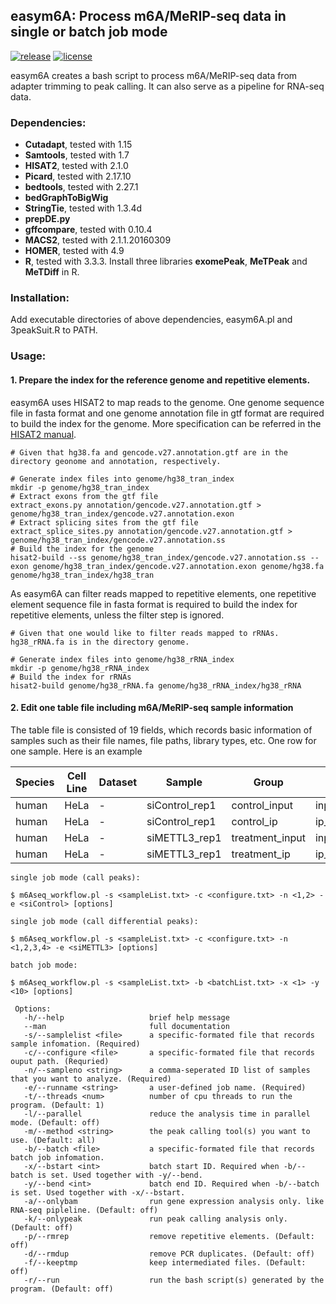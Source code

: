 ## easym6A: Process m6A/MeRIP-seq data in single or batch job mode

[![release](https://img.shields.io/badge/release-v1.0-orange.svg)](https://img.shields.io/badge/release-v1.0-orange.svg)
[![license](https://img.shields.io/badge/license-GPLv3-green.svg)](https://img.shields.io/badge/license-GPLv3-green.svg)

easym6A creates a bash script to process m6A/MeRIP-seq data from adapter trimming to peak calling. It can also serve as a pipeline for RNA-seq data.

### Dependencies:

- **Cutadapt**, tested with 1.15
- **Samtools**, tested with 1.7
- **HISAT2**, tested with 2.1.0
- **Picard**, tested with 2.17.10
- **bedtools**, tested with 2.27.1
- **bedGraphToBigWig**
- **StringTie**, tested with 1.3.4d
- **prepDE.py**
- **gffcompare**, tested with 0.10.4
- **MACS2**, tested with 2.1.1.20160309
- **HOMER**, tested with 4.9
- **R**, tested with 3.3.3. Install three libraries **exomePeak**, **MeTPeak** and **MeTDiff** in R.

### Installation:

Add executable directories of above dependencies, easym6A.pl and 3peakSuit.R to PATH.

### Usage:

#### 1. Prepare the index for the reference genome and repetitive elements.

easym6A uses HISAT2 to map reads to the genome. One genome sequence file in fasta format and one genome annotation file in gtf format are required to build the index for the genome. More specification can be referred in the [HISAT2 manual](https://ccb.jhu.edu/software/hisat2/manual.shtml#the-hisat2-build-indexer).

```
# Given that hg38.fa and gencode.v27.annotation.gtf are in the directory geonome and annotation, respectively.

# Generate index files into genome/hg38_tran_index
mkdir -p genome/hg38_tran_index
# Extract exons from the gtf file
extract_exons.py annotation/gencode.v27.annotation.gtf > genome/hg38_tran_index/gencode.v27.annotation.exon
# Extract splicing sites from the gtf file
extract_splice_sites.py annotation/gencode.v27.annotation.gtf > genome/hg38_tran_index/gencode.v27.annotation.ss
# Build the index for the genome
hisat2-build --ss genome/hg38_tran_index/gencode.v27.annotation.ss --exon genome/hg38_tran_index/gencode.v27.annotation.exon genome/hg38.fa genome/hg38_tran_index/hg38_tran
```

As easym6A can filter reads mapped to repetitive elements, one repetitive element sequence file in fasta format is required to build the index for repetitive elements, unless the filter step is ignored.

```
# Given that one would like to filter reads mapped to rRNAs. hg38_rRNA.fa is in the directory genome.

# Generate index files into genome/hg38_rRNA_index
mkdir -p genome/hg38_rRNA_index
# Build the index for rRNAs
hisat2-build genome/hg38_rRNA.fa genome/hg38_rRNA_index/hg38_rRNA
```

#### 2. Edit one table file including m6A/MeRIP-seq sample information

The table file is consisted of 19 fields, which records basic information of samples such as their file names, file paths, library types, etc. One row for one sample. Here is an example

| Species | Cell Line | Dataset | Sample | Group | File Name | Fastq File Dir | Fastq File | Bam File Path | 5’ Adapter | 3’ Adapter | 5’ Barcode | 3’ Barcode | Q33 | Strandness | Fragment Length | Read Length | Seq Layout | ID |
|---------|-----------|---------|----------------|-----------------|----------------------|--------------------------|--------------------------------|----------------------------------------------|------------|------------|------------|------------|-----|------------|-----------------|-------------|------------|----|
| human | HeLa | - | siControl_rep1 | control_input | input_siControl_rep1 | /your/raw/data/file/path | input_siControl_chr22.fastq.gz | /your/bam/file/path/input_siControl_rep1.bam | - | - | - | - | N | R | 150 | 50 | SINGLE | 1 |
| human | HeLa | - | siControl_rep1 | control_ip | ip_siControl_rep1 | /your/raw/data/file/path | ip_siControl_chr22.fastq.gz | /your/bam/file/path/ip_siControl_rep1.bam | - | - | - | - | N | R | 150 | 50 | SINGLE | 2 |
| human | HeLa | - | siMETTL3_rep1 | treatment_input | input_siMETTL3_rep1 | /your/raw/data/file/path | input_siMETTL3_chr22.fastq.gz | /your/bam/file/path/input_siMETTL3_rep1.bam | - | - | - | - | N | R | 150 | 50 | SINGLE | 3 |
| human | HeLa | - | siMETTL3_rep1 | treatment_ip | ip_siMETTL3_rep1 | /your/raw/data/file/path | ip_siMETTL3_chr22.fastq.gz | /your/bam/file/path/ip_siMETTL3_rep1.bam | - | - | - | - | N | R | 150 | 50 | SINGLE | 4 |

```
single job mode (call peaks):

$ m6Aseq_workflow.pl -s <sampleList.txt> -c <configure.txt> -n <1,2> -e <siControl> [options]

single job mode (call differential peaks):

$ m6Aseq_workflow.pl -s <sampleList.txt> -c <configure.txt> -n <1,2,3,4> -e <siMETTL3> [options]

batch job mode:

$ m6Aseq_workflow.pl -s <sampleList.txt> -b <batchList.txt> -x <1> -y <10> [options]

 Options:
   -h/--help                   brief help message
   --man                       full documentation
   -s/--samplelist <file>      a specific-formated file that records sample infomation. (Required)
   -c/--configure <file>       a specific-formated file that records ouput path. (Requried)
   -n/--sampleno <string>      a comma-seperated ID list of samples that you want to analyze. (Required)
   -e/--runname <string>       a user-defined job name. (Required)
   -t/--threads <num>          number of cpu threads to run the program. (Default: 1)
   -l/--parallel               reduce the analysis time in parallel mode. (Default: off)
   -m/--method <string>        the peak calling tool(s) you want to use. (Default: all)
   -b/--batch <file>           a specific-formated file that records batch job infomation.
   -x/--bstart <int>           batch start ID. Required when -b/--batch is set. Used together with -y/--bend.
   -y/--bend <int>             batch end ID. Required when -b/--batch is set. Used together with -x/--bstart.
   -a/--onlybam                run gene expression analysis only. like RNA-seq pipleline. (Default: off)
   -k/--onlypeak               run peak calling analysis only. (Default: off)
   -p/--rmrep                  remove repetitive elements. (Default: off)
   -d/--rmdup                  remove PCR duplicates. (Default: off)
   -f/--keeptmp                keep intermediated files. (Default: off)
   -r/--run                    run the bash script(s) generated by the program. (Default: off)
```

